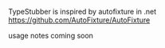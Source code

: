 TypeStubber is inspired by autofixture in .net https://github.com/AutoFixture/AutoFixture

usage notes coming soon
